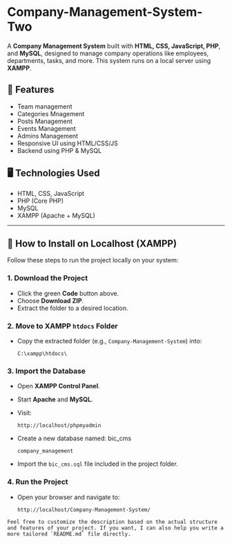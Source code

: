 # Company-Management-System-Two

A **Company Management System** built with **HTML, CSS, JavaScript, PHP**, and **MySQL**, designed to manage company operations like employees, departments, tasks, and more. This system runs on a local server using **XAMPP**.

## 🔧 Features

* Team management
* Categories Mnagement
* Posts Management
* Events Management
* Admins Management
* Responsive UI using HTML/CSS/JS
* Backend using PHP & MySQL

## 🖥️ Technologies Used

* HTML, CSS, JavaScript
* PHP (Core PHP)
* MySQL
* XAMPP (Apache + MySQL)

---

## 🚀 How to Install on Localhost (XAMPP)

Follow these steps to run the project locally on your system:

### 1. Download the Project

* Click the green **Code** button above.
* Choose **Download ZIP**.
* Extract the folder to a desired location.

### 2. Move to XAMPP `htdocs` Folder

* Copy the extracted folder (e.g., `Company-Management-System`) into:

  ```
  C:\xampp\htdocs\
  ```

### 3. Import the Database

* Open **XAMPP Control Panel**.
* Start **Apache** and **MySQL**.
* Visit:

  ```
  http://localhost/phpmyadmin
  ```
* Create a new database named: bic_cms

  ```
  company_management
  ```
* Import the `bic_cms.sql` file included in the project folder.

### 4. Run the Project

* Open your browser and navigate to:

  ```
  http://localhost/Company-Management-System/
  ```
```
Feel free to customize the description based on the actual structure and features of your project. If you want, I can also help you write a more tailored `README.md` file directly.
